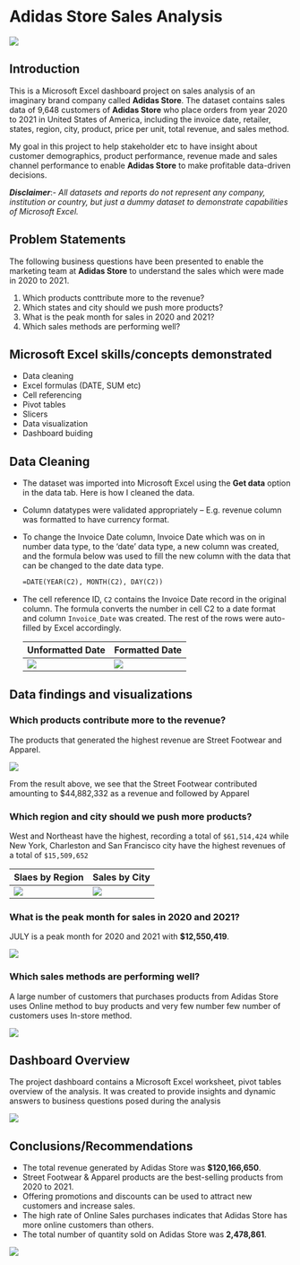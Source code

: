 # Adidas Store Sales Analysis 
![](adidas-store.png)

## Introduction
This is a Microsoft Excel dashboard project on sales analysis of an imaginary brand company called **Adidas Store**. 
The dataset contains sales data of 9,648 customers of **Adidas Store** who place orders from year 2020 to 2021 in United States of America, including the invoice date, retailer, states, region, city, product, price per unit, total revenue, and sales method.

My goal in this project to help stakeholder etc to have insight about customer demographics, product performance, revenue made and sales channel performance to enable **Adidas Store** to make profitable data-driven decisions.

**_Disclaimer_**:- _All datasets and reports do not represent any company, institution or country, but just a dummy dataset to demonstrate capabilities of Microsoft Excel._

## Problem Statements
The following business questions have been presented to enable the marketing team at **Adidas Store** to understand the sales which were made in 2020 to 2021.

1. Which products conttribute more to the revenue?
2. Which states and city should we push more products?
3. What is the peak month for sales in 2020 and 2021?
4. Which sales methods are performing well?

## Microsoft Excel skills/concepts demonstrated 
- Data cleaning
- Excel formulas (DATE, SUM etc)
- Cell referencing
- Pivot tables
- Slicers
- Data visualization
- Dashboard buiding

## Data Cleaning
- The dataset was imported into Microsoft Excel using the **Get data** option in the data tab. Here is how I cleaned the data.
- Column datatypes were validated appropriately  – E.g. revenue column was formatted to have currency format.
- To change the Invoice Date column, Invoice Date which was on in number data type, to the ‘date’ data type, a new column was created, and the formula below was used to fill the new 
  column with the data that can be changed to the date data type.
  
  ```html
  =DATE(YEAR(C2), MONTH(C2), DAY(C2))
  ```
- The cell reference ID, `C2` contains the Invoice Date record in the original column. The formula converts the number in cell C2 to a date format and column `Invoice_Date` was created. 
  The rest of the rows were auto-filled by Excel accordingly.

  | Unformatted Date | Formatted Date |
  | ---------------- | -------------- |
  | ![](date-type.png) | ![](data-type-2.png) |

## Data findings and visualizations 
### Which products contribute more to the revenue?
The products that generated the highest revenue are Street Footwear and Apparel.

![](salesbyproduct.png)

From the result above, we see that the Street Footwear contributed amounting to $44,882,332 as a revenue and followed by Apparel

### Which region and city should we push more products?
West and Northeast have the highest, recording a total of `$61,514,424` while New York, Charleston and San Francisco city have the highest revenues of a total of `$15,509,652`

  | Slaes by Region | Sales by City |
  | ---------------- | -------------- |
  | ![](region.jpg) | ![](salesbycity.png) |

### What is the peak month for sales in 2020 and 2021?
JULY is a peak month for 2020 and 2021 with **$12,550,419**.

![](region.png)

### Which sales methods are performing well?
A large number of customers that purchases products from Adidas Store uses Online method to buy products and very few number few number of customers uses In-store method.

![](salesbychannel.png)

## Dashboard Overview
The project dashboard contains a Microsoft Excel worksheet, pivot tables overview of the analysis. It was created to provide insights and dynamic answers to business questions posed during the analysis

![](dashboard.png)

## Conclusions/Recommendations
- The total revenue generated by Adidas Store was **$120,166,650**.
- Street Footwear & Apparel products are the best-selling products from 2020 to 2021.
- Offering promotions and discounts can be used to attract new customers and increase sales.
- The high rate of Online Sales purchases indicates that Adidas Store has more online customers than others.
- The total number of quantity sold on Adidas Store was **2,478,861**.

![](download.jpg)
